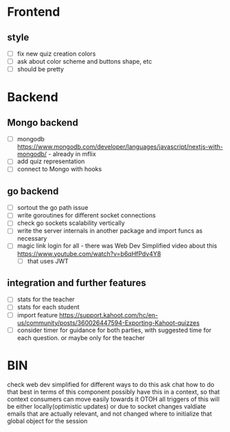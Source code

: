 
# Frontend

## style
- [ ] fix new quiz creation colors
- [ ] ask about color scheme and buttons shape, etc
- [ ] should be pretty

# Backend
## Mongo backend
- [ ] mongodb https://www.mongodb.com/developer/languages/javascript/nextjs-with-mongodb/ - already in mflix
- [ ] add quiz representation
- [ ] connect to Mongo with hooks

## go backend
- [ ] sortout the go path issue
- [ ] write goroutines for different socket connections
- [ ] check go sockets scalability vertically
- [ ] write the server internals in another package and import funcs as necessary
- [ ] magic link login for all - there was Web Dev Simplified video about this https://www.youtube.com/watch?v=b6qHfPdv4Y8
  - [ ] that uses JWT

## integration and further features
- [ ] stats for the teacher
- [ ] stats for each student
- [ ] import feature https://support.kahoot.com/hc/en-us/community/posts/360026447594-Exporting-Kahoot-quizzes
- [ ] consider timer for guidance for both parties, with suggested time for each question. or maybe only for the teacher

# BIN
check web dev simplified for different ways to do this
ask chat how to do that best in terms of this component
possibly have this in a context, so that context consumers can move easily towards it
OTOH all triggers of this will be either locally(optimistic updates) or due to socket changes
valdiate emails that are actually relevant, and not changed
where to initialize that global object for the session
